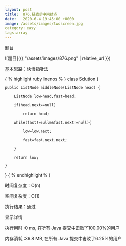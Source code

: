 ```yaml
---
layout: post
title:  876.链表的中间结点
date:   2020-6-4 19:45:00 +0000
image: /assets/images/twoscreen.jpg
category：easy
tags:array
---
```

题目

![题目]({{ "/assets/images/876.png" | relative_url }})


基本思路：快慢指针法

{ % highlight ruby linenos % }
class Solution {
    
	public ListNode middleNode(ListNode head) {	
	
        ListNode low=head,fast=head;
		
        if(head.next==null)	
		
            return head;	
			
        while(fast!=null&&fast.next!=null){	
		
            low=low.next;	
			
            fast=fast.next.next;	
			
        }
		
        return low;
		
    }
	
}
{ % endhighlight % }

时间复杂度：O(n)

空间复杂度：O(1)

执行结果：通过

显示详情

执行用时 :0 ms, 在所有 Java 提交中击败了100.00%的用户

内存消耗 :36.8 MB, 在所有 Java 提交中击败了6.25%的用户